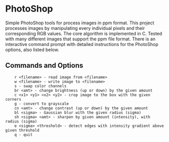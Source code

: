 # PhotoShop
Simple PhotoShop tools for process images in ppm format. This project processes images by manipulating every individual pixels and their corresponding RGB values. The core algorithm is implemented in C. Tested with many different images that support the ppm file format. 
There is an interactive command prompt with detailed instructions for the PhotoShop options, also listed below.

## Commands and Options
        r <filename> - read image from <filename>
        w <filename> - write image to <filename>
        s - swap color channels
        br <amt> - change brightness (up or down) by the given amount
        c <x1> <y1> <x2> <y2> - crop image to the box with the given corners
        g - convert to grayscale
        cn <amt> - change contrast (up or down) by the given amount
        bl <sigma> - Gaussian blur with the given radius (sigma)
        sh <sigma> <amt> - sharpen by given amount (intensity), with radius (sigma)
        e <sigma> <threshold> - detect edges with intensity gradient above given threshold
        q - quit

